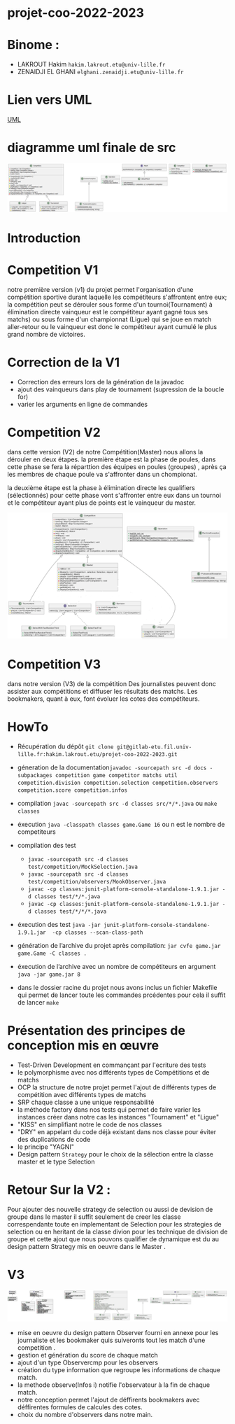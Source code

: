 # projet-coo-2022-2023

# Binome :
- LAKROUT Hakim `hakim.lakrout.etu@univ-lille.fr`
- ZENAIDJI EL GHANI `elghani.zenaidji.etu@univ-lille.fr`

# Lien vers UML
[UML](https://lucid.app/lucidchart/f9e3abe2-fcd7-43ba-82d9-be197ad4c9e9/edit?viewport_loc=792%2C44%2C1405%2C691%2CHWEp-vi-RSFO&invitationId=inv_6e6e1a36-5f3b-4011-b125-a6e50f5c7fa3#)
# diagramme uml finale  de  src
![uml.svg](uml/src.jpg)
# Introduction
# Competition V1

 notre première  version (v1) du projet  permet l'organisation d'une compétition sportive durant laquelle les compétiteurs s'affrontent entre eux;
 la compétition peut se dérouler sous forme d'un tournoi(Tournament) à élimination directe vainqueur est le compétiteur ayant gagné tous ses matchs) ou sous forme d'un championnat (Ligue) qui se joue en match aller-retour ou le vainqueur est donc le compétiteur ayant
cumulé le plus grand nombre de victoires.


# Correction de la V1
- Correction des erreurs lors de la génération de la javadoc
- ajout des vainqueurs  dans play de tournament (supression de la boucle for)     
- varier les arguments en ligne de commandes
# Competition V2

dans cette version (V2)  de  notre Compétition(Master) nous allons la dérouler en deux étapes.
la première étape est la phase de poules, dans cette phase se fera la réparttion des équipes en poules (groupes) , après ça les membres de chaque poule va s'affronter dans un chompionat.

la deuxième étape est la phase à élimination directe les qualifiers (sélectionnés) pour cette phase vont s'affronter entre eux dans un tournoi et le compétiteur ayant plus de points est le vainqueur du master.

![uml.png](uml/src2.png)
# Competition V3
dans notre version (V3) de la compétition Des journalistes peuvent donc assister aux compétitions et diffuser les résultats des matchs.
 Les bookmakers, quant à eux, font évoluer les cotes des compétiteurs.




# HowTo
* Récupération du dépôt `git clone git@gitlab-etu.fil.univ-lille.fr:hakim.lakrout.etu/projet-coo-2022-2023.git`
* géneration de la documentation`javadoc -sourcepath src -d docs -subpackages competition game competitor matchs util competition.division competition.selection competition.observers competition.score competition.infos `
* compilation  `javac -sourcepath src -d classes src/*/*.java` ou  `make classes`  
* éxecution `java -classpath classes game.Game 16` ou n est le nombre de competiteurs 
* compilation des test 
   - `javac -sourcepath src -d classes test/competition/MockSelection.java `
   - `javac -sourcepath src -d classes test/competition/observers/MookObserver.java `
   - `javac -cp classes:junit-platform-console-standalone-1.9.1.jar -d classes test/*/*.java`
   - `javac -cp classes:junit-platform-console-standalone-1.9.1.jar -d classes test/*/*/*.java `

* éxecution des test `java -jar junit-platform-console-standalone-1.9.1.jar  -cp classes --scan-class-path`
* génération de l’archive du projet après compilation: `jar cvfe game.jar game.Game -C classes .`
* éxecution de l’archive avec un nombre de compétiteurs en argument `java -jar game.jar 8 ` 
* dans le dossier racine du projet nous avons inclus un fichier Makefile qui permet de lancer toute les commandes prcédentes pour cela il suffit de lancer `make`

# Présentation des principes de conception mis en œuvre
- Test-Driven Development en commançant par l'ecriture des tests
- le polymorphisme avec nos différents types de Compétitions et de matchs
- OCP la structure de notre projet permet l'ajout de différents types de compétition avec différents types de matchs 
- SRP chaque classe a une unique responsabilité 
- la méthode factory dans nos tests qui permet de faire varier les instances créer dans notre cas les instances "Tournament" et "Ligue"
- "KISS" en simplifiant notre le code de nos classes 
- "DRY" en appelant du code déjà existant dans nos classe pour éviter des duplications de code    
- le principe "YAGNI"
- Design pattern `Strategy` pour le choix de la sélection entre la classe master et le type Selection

# Retour Sur la V2 :
Pour ajouter des nouvelle strategy de selection ou aussi de devision de groupe dans le master il suffit seulement de creer les classe correspendante toute en implementant de Selection pour les strategies de selection ou en heritant de la classe divion pour les technique de division de groupe et cette ajout que nous pouvons qualifier de dynamique est du au design pattern Strategy mis en oeuvre dans le Master .
# V3

![score.jpg](uml/score.jpg)
- mise en oeuvre du design pattern Observer fourni en annexe pour les journaliste et les bookmaker quis suiveronts tout les match d'une competition . 
- gestion et génération du score de chaque match
- ajout d'un type Observercmp pour les observers
- création du type information que regroupe les informations de chaque match.
- la methode observe(Infos i) notifie l'observateur à la fin de chaque match.
- notre conception permet l'ajout de déffirents bookmakers avec déffirentes formules de calcules des cotes.
- choix du nombre d'observers dans notre main.



 







